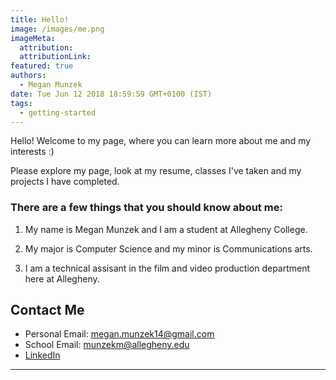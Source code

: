 ```yaml
---
title: Hello!
image: /images/me.png
imageMeta:
  attribution:
  attributionLink:
featured: true
authors:
  - Megan Munzek
date: Tue Jun 12 2018 18:59:59 GMT+0100 (IST)
tags:
  - getting-started
---
```


Hello! Welcome to my page, where you can learn more about me and my interests :)

Please explore my page, look at my resume, classes I've taken and my projects I
have completed.

### There are a few things that you should know about me:

1. My name is Megan Munzek and I am a student at Allegheny College.

1. My major is Computer Science and my minor is Communications arts.

1. I am a technical assisant in the film and video production department here at
Allegheny.


## Contact Me

- Personal Email: megan.munzek14@gmail.com
- School Email: munzekm@allegheny.edu
- [LinkedIn](https://www.linkedin.com/in/megan-munzek-6327271b5/)



---
